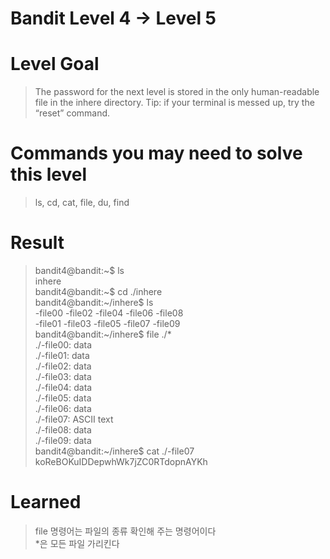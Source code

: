 Bandit Level 4 → Level 5
===

# Level Goal
>The password for the next level is stored in the only human-readable file in the inhere directory. Tip: if your terminal is messed up, try the “reset” command.

# Commands you may need to solve this level
>ls, cd, cat, file, du, find

# Result
>bandit4@bandit:~$ ls  
>inhere  
>bandit4@bandit:~$ cd ./inhere  
>bandit4@bandit:~/inhere$ ls  
>-file00  -file02  -file04  -file06  -file08  
>-file01  -file03  -file05  -file07  -file09  
>bandit4@bandit:~/inhere$ file ./*  
>./-file00: data  
>./-file01: data  
>./-file02: data  
>./-file03: data  
>./-file04: data  
>./-file05: data  
>./-file06: data  
>./-file07: ASCII text  
>./-file08: data  
>./-file09: data  
>bandit4@bandit:~/inhere$ cat ./-file07  
>koReBOKuIDDepwhWk7jZC0RTdopnAYKh

# Learned
>file 명령어는 파일의 종류 확인해 주는 명령어이다  
>*은 모든 파일 가리킨다